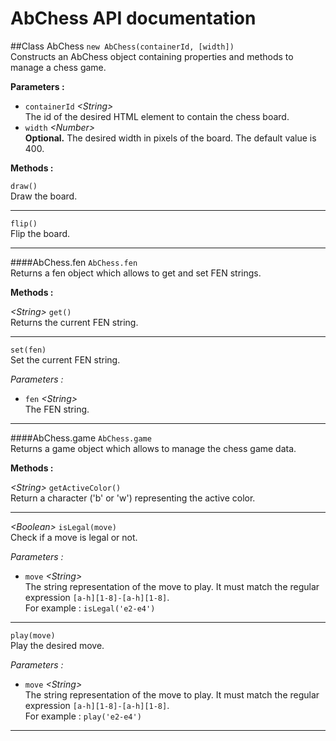 # AbChess API documentation

##Class AbChess
<code>new AbChess(containerId, [width])</code>
<br>Constructs an AbChess object containing properties and methods to manage a chess game.

**Parameters :**
* <code>containerId</code> *\<String\>*
<br>The id of the desired HTML element to contain the chess board.
* <code>width</code> *\<Number\>*
<br>**Optional.** The desired width in pixels of the board. The default value is 400.

**Methods :**

<code>draw()</code>
<br>Draw the board.
<hr>
<code>flip()</code>
<br>Flip the board.
<hr>

####AbChess.fen
<code>AbChess.fen</code>
<br>Returns a fen object which allows to get and set FEN strings.

**Methods :**

*\<String\>* <code>get()</code>
<br>Returns the current FEN string.
<hr>

<code>set(fen)</code>
<br>Set the current FEN string.

*Parameters :*
* <code>fen</code> *\<String\>*
<br>The FEN string.

<hr>

####AbChess.game
<code>AbChess.game</code>
<br>Returns a game object which allows to manage the chess game data.

**Methods :**

*\<String\>* <code>getActiveColor()</code>
<br>Return a character ('b' or 'w') representing the active color.

<hr>

*\<Boolean\>* <code>isLegal(move)</code>
<br>Check if a move is legal or not.

*Parameters :*
* <code>move</code> *\<String\>*
<br>The string representation of the move to play. It must match the regular expression <code>[a-h][1-8]-[a-h][1-8]</code>.
<br>For example : <code>isLegal('e2-e4')</code>

<hr>

<code>play(move)</code>
<br>Play the desired move.

*Parameters :*
* <code>move</code> *\<String\>*
<br>The string representation of the move to play. It must match the regular expression <code>[a-h][1-8]-[a-h][1-8]</code>.
<br>For example : <code>play('e2-e4')</code>

<hr>
